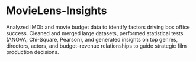# MovieLens-Insights
Analyzed IMDb and movie budget data to identify factors driving box office success. Cleaned and merged large datasets, performed statistical tests (ANOVA, Chi-Square, Pearson), and generated insights on top genres, directors, actors, and budget–revenue relationships to guide strategic film production decisions.
